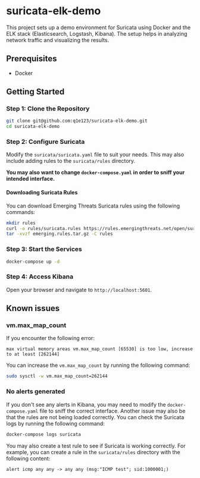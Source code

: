 # suricata-elk-demo

This project sets up a demo environment for Suricata using Docker and the ELK stack (Elasticsearch, Logstash, Kibana). The setup helps in analyzing network traffic and visualizing the results.

## Prerequisites

- Docker

## Getting Started

### Step 1: Clone the Repository

```sh
git clone git@github.com:q1e123/suricata-elk-demo.git
cd suricata-elk-demo
```

### Step 2: Configure Suricata

Modify the `suricata/suricata.yaml` file to suit your needs. This may also include adding rules to the `suricata/rules` directory.

**You may also want to change `docker-compose.yaml` in order to sniff your intended interface.**


#### Downloading Suricata Rules

You can download Emerging Threats Suricata rules using the following commands:

```sh
mkdir rules
curl -o rules/suricata.rules https://rules.emergingthreats.net/open/suricata/emerging.rules.tar.gz
tar -xvzf emerging.rules.tar.gz -C rules
```


### Step 3: Start the Services

```sh
docker-compose up -d
```

### Step 4: Access Kibana

Open your browser and navigate to `http://localhost:5601`.

## Known issues

### vm.max_map_count

If you encounter the following error:

```
max virtual memory areas vm.max_map_count [65530] is too low, increase to at least [262144]
```

You can increase the `vm.max_map_count` by running the following command:

```sh
sudo sysctl -w vm.max_map_count=262144
```

### No alerts generated

If you don't see any alerts in Kibana, you may need to modify the `docker-compose.yaml` file to sniff the correct interface. Another issue may also be that the rules are not being loaded correctly. You can check the Suricata logs by running the following command:

```sh
docker-compose logs suricata
```

You may also create a test rule to see if Suricata is working correctly. For example, you can create a rule in the `suricata/rules` directory with the following content:

```
alert icmp any any -> any any (msg:"ICMP test"; sid:1000001;)
```